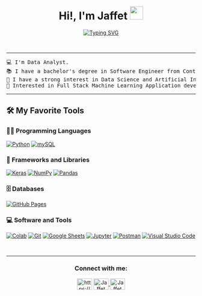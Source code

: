 
<h1 align="center"><b>Hi!, I'm Jaffet </b><img src="https://media.giphy.com/media/hvRJCLFzcasrR4ia7z/giphy.gif" width="35"></h1>
<!---->
<p align="center">
  <a href="https://git.io/typing-svg"><img src="https://readme-typing-svg.herokuapp.com?font=Time+New+Roman&size=26&pause=1000&center=true&vCenter=true&random=true&width=600&height=100&lines=Data+Analyst;Backend+Developer;Python+Developer;Software+Engineer" alt="Typing SVG" /></a>
</p>
<br>

<hr>

<pre>
💻 I'm Data Analyst.
📚 I have a bachelor's degree in Software Engineer from Continental University in Peru.
📝 I have a strong interest in Data Science and Artificial Intelligence.
🌟 Interested in Full Stack Machine Learning Application development.
</pre>
<hr>

## 🛠️ My Favorite Tools

### 👨‍💻 Programming Languages

<p>
    <a href="https://github.com/JaffetR"><img alt="Python" src="https://img.shields.io/badge/Python%20-%2314354C.svg?logo=python&logoColor=white"></a>
    <a href="https://github.com/JaffetR"><img alt="mySQL" src="https://img.shields.io/badge/mySQL%20-%2314354C.svg?logo=mysql&logoColor=white"></a>

### 🧰 Frameworks and Libraries

<p>
    <a href="https://github.com/JaffetR"><img alt="Keras" src="https://img.shields.io/badge/Keras%20-%23D00000.svg?logo=Keras&logoColor=white"></a>
    <a href="https://github.com/JaffetR"><img alt="NumPy" src="https://img.shields.io/badge/Numpy%20-%23013243.svg?logo=numpy&logoColor=white"></a>
    <a href="https://github.com/JaffetR"><img alt="Pandas" src="https://img.shields.io/badge/Pandas%20-%23150458.svg?logo=pandas&logoColor=white"></a>
</p>

### 🗄️ Databases

<p>
    <a href="https://github.com/JaffetR"><img alt="GitHub Pages" src="https://img.shields.io/badge/GitHub%20Pages-%23327FC7.svg?logo=github&logoColor=white"></a>
</p>

### 💻 Software and Tools

<p>
    <a href="https://github.com/JaffetR"><img alt="Colab" src="https://img.shields.io/badge/Colab-00b56a.svg?logo=google-colab&logoColor=white"></a>
    <a href="https://github.com/JaffetR"><img alt="Git" src="https://img.shields.io/badge/Git%20-%23F05033.svg?logo=git&logoColor=white"></a>
    <a href="https://github.com/JaffetR"><img alt="Google Sheets" src="https://img.shields.io/badge/Google%20Sheets%20-%2334A853.svg?logo=google%20sheets&logoColor=white"></a>
    <a href="https://github.com/JaffetR"><img alt="Jupyter" src="https://img.shields.io/badge/Jupyter%20-%23F37626.svg?logo=Jupyter&logoColor=white"></a>
    <a href="https://github.com/JaffetR"><img alt="Postman" src="https://img.shields.io/badge/Postman-FF6C37?logo=postman&logoColor=white"></a>
    <a href="https://github.com/JaffetR"><img alt="Visual Studio Code" src="https://img.shields.io/badge/Visual%20Studio%20Code-0078d7.svg?logo=visual-studio-code&logoColor=white"></a>
</p>
</br>

<hr>      
<h3 align="center">Connect with me:</h3>
<p align="center">
  <a href="https://www.linkedin.com/in/jaffet-chanco-porta/" target="blank"><img align="center" src="https://raw.githubusercontent.com/rahuldkjain/github-profile-readme-generator/master/src/images/icons/Social/linked-in-alt.svg" alt="https://www.linkedin.com/in/jaffet-chanco-porta/" height="30" width="40" /></a>
<a href="https://mail.google.com/mail/u/0/#inbox?compose=CllgCKCFSrmFdPjmnNCKbclfmrwrMxvSJJWDcCTnNFpMGdjqfjkwpVFDdqNWwFPKflqlHTtPHwg" target="_blank">
  <img align="center" src="https://www.svgrepo.com/show/303161/gmail-icon-logo.svg" alt="Jaffet" height="30" width="40" />
</a>
  <a href="https://www.instagram.com/jaffet_chanco/" target="blank"><img align="center" src="https://raw.githubusercontent.com/rahuldkjain/github-profile-readme-generator/master/src/images/icons/Social/instagram.svg" alt="Jaffet" height="30" width="40" /></a>
</p>

